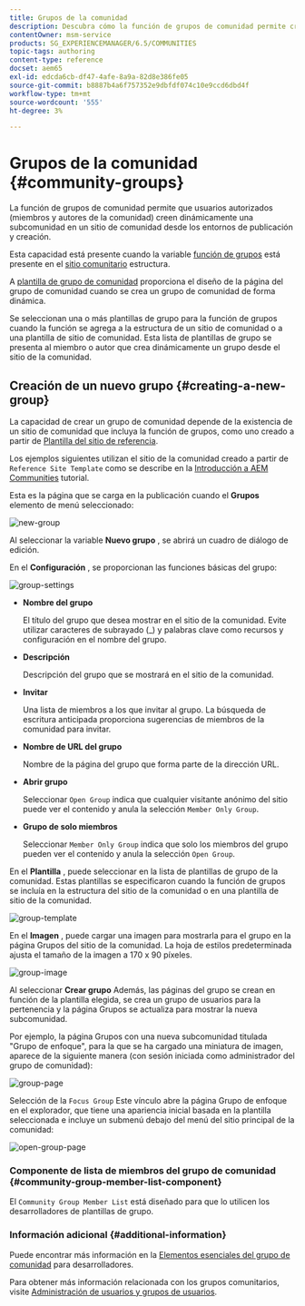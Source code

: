 ```yaml
---
title: Grupos de la comunidad
description: Descubra cómo la función de grupos de comunidad permite crear dinámicamente una subcomunidad dentro de un sitio de comunidad mediante usuarios autorizados en Publicar y Autor.
contentOwner: msm-service
products: SG_EXPERIENCEMANAGER/6.5/COMMUNITIES
topic-tags: authoring
content-type: reference
docset: aem65
exl-id: edcda6cb-df47-4afe-8a9a-82d8e386fe05
source-git-commit: b8887b4a6f757352e9dbfdf074c10e9ccd6dbd4f
workflow-type: tm+mt
source-wordcount: '555'
ht-degree: 3%

---
```


# Grupos de la comunidad {#community-groups}

La función de grupos de comunidad permite que usuarios autorizados (miembros y autores de la comunidad) creen dinámicamente una subcomunidad en un sitio de comunidad desde los entornos de publicación y creación.

Esta capacidad está presente cuando la variable [función de grupos](/help/communities/functions.md#groups-function) está presente en el [sitio comunitario](/help/communities/sites-console.md) estructura.

A [plantilla de grupo de comunidad](/help/communities/tools-groups.md) proporciona el diseño de la página del grupo de comunidad cuando se crea un grupo de comunidad de forma dinámica.

Se seleccionan una o más plantillas de grupo para la función de grupos cuando la función se agrega a la estructura de un sitio de comunidad o a una plantilla de sitio de comunidad. Esta lista de plantillas de grupo se presenta al miembro o autor que crea dinámicamente un grupo desde el sitio de la comunidad.

## Creación de un nuevo grupo {#creating-a-new-group}

La capacidad de crear un grupo de comunidad depende de la existencia de un sitio de comunidad que incluya la función de grupos, como uno creado a partir de [Plantilla del sitio de referencia](/help/communities/sites.md).

Los ejemplos siguientes utilizan el sitio de la comunidad creado a partir de `Reference Site Template` como se describe en la [Introducción a AEM Communities](/help/communities/getting-started.md) tutorial.

Esta es la página que se carga en la publicación cuando el **Grupos** elemento de menú seleccionado:

![new-group](assets/new-group.png)

Al seleccionar la variable **Nuevo grupo** , se abrirá un cuadro de diálogo de edición.

En el **Configuración** , se proporcionan las funciones básicas del grupo:

![group-settings](assets/group-settings.png)

* **Nombre del grupo**

  El título del grupo que desea mostrar en el sitio de la comunidad. Evite utilizar caracteres de subrayado (_) y palabras clave como recursos y configuración en el nombre del grupo.

* **Descripción**

  Descripción del grupo que se mostrará en el sitio de la comunidad.

* **Invitar**

  Una lista de miembros a los que invitar al grupo. La búsqueda de escritura anticipada proporciona sugerencias de miembros de la comunidad para invitar.

* **Nombre de URL del grupo**

  Nombre de la página del grupo que forma parte de la dirección URL.

* **Abrir grupo**

  Seleccionar `Open Group` indica que cualquier visitante anónimo del sitio puede ver el contenido y anula la selección `Member Only Group`.

* **Grupo de solo miembros**

  Seleccionar `Member Only Group` indica que solo los miembros del grupo pueden ver el contenido y anula la selección `Open Group`.

En el **Plantilla** , puede seleccionar en la lista de plantillas de grupo de la comunidad. Estas plantillas se especificaron cuando la función de grupos se incluía en la estructura del sitio de la comunidad o en una plantilla de sitio de la comunidad.

![group-template](assets/group-template.png)

En el **Imagen** , puede cargar una imagen para mostrarla para el grupo en la página Grupos del sitio de la comunidad. La hoja de estilos predeterminada ajusta el tamaño de la imagen a 170 x 90 píxeles.

![group-image](assets/group-image.png)

Al seleccionar **Crear grupo** Además, las páginas del grupo se crean en función de la plantilla elegida, se crea un grupo de usuarios para la pertenencia y la página Grupos se actualiza para mostrar la nueva subcomunidad.

Por ejemplo, la página Grupos con una nueva subcomunidad titulada &quot;Grupo de enfoque&quot;, para la que se ha cargado una miniatura de imagen, aparece de la siguiente manera (con sesión iniciada como administrador del grupo de comunidad):

![group-page](assets/group-page.png)

Selección de la `Focus Group` Este vínculo abre la página Grupo de enfoque en el explorador, que tiene una apariencia inicial basada en la plantilla seleccionada e incluye un submenú debajo del menú del sitio principal de la comunidad:

![open-group-page](assets/open-group-page.png)

### Componente de lista de miembros del grupo de comunidad {#community-group-member-list-component}

El `Community Group Member List` está diseñado para que lo utilicen los desarrolladores de plantillas de grupo.

### Información adicional {#additional-information}

Puede encontrar más información en la [Elementos esenciales del grupo de comunidad](/help/communities/essentials-groups.md) para desarrolladores.

Para obtener más información relacionada con los grupos comunitarios, visite [Administración de usuarios y grupos de usuarios](/help/communities/users.md).
